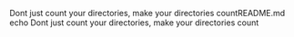 Dont just count your directories, make your directories countREADME.md
echo Dont just count your directories, make your directories count
